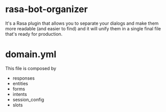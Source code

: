 # rasa-bot-organizer

It's a Rasa plugin that allows you to separate your dialogs and make them
more readable (and easier to find) and it will unify them in a single
final file that's ready for production.

# domain.yml

This file is composed by 
- responses
- entities
- forms
- intents
- session_config
- slots